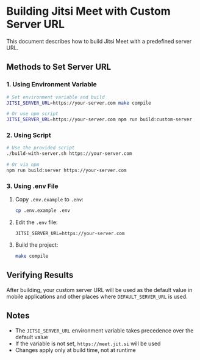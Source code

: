 # Building Jitsi Meet with Custom Server URL

This document describes how to build Jitsi Meet with a predefined server URL.

## Methods to Set Server URL

### 1. Using Environment Variable

```bash
# Set environment variable and build
JITSI_SERVER_URL=https://your-server.com make compile

# Or use npm script
JITSI_SERVER_URL=https://your-server.com npm run build:custom-server
```

### 2. Using Script

```bash
# Use the provided script
./build-with-server.sh https://your-server.com

# Or via npm
npm run build:server https://your-server.com
```

### 3. Using .env File

1. Copy `.env.example` to `.env`:
   ```bash
   cp .env.example .env
   ```

2. Edit the `.env` file:
   ```
   JITSI_SERVER_URL=https://your-server.com
   ```

3. Build the project:
   ```bash
   make compile
   ```

## Verifying Results

After building, your custom server URL will be used as the default value in mobile applications and other places where `DEFAULT_SERVER_URL` is used.

## Notes

- The `JITSI_SERVER_URL` environment variable takes precedence over the default value
- If the variable is not set, `https://meet.jit.si` will be used
- Changes apply only at build time, not at runtime